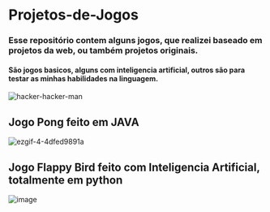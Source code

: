 # Projetos-de-Jogos
### Esse repositório contem alguns jogos, que realizei baseado em projetos da web, ou também projetos originais.
#### São jogos basicos, alguns com inteligencia artificial, outros são para testar as minhas habilidades na linguagem.

![hacker-hacker-man](https://user-images.githubusercontent.com/101263522/177079413-48443f73-51cf-4239-84d1-8d1dc77c6284.gif)

## Jogo Pong feito em JAVA
![ezgif-4-4dfed9891a](https://user-images.githubusercontent.com/101263522/177079947-aedee84e-beb5-4509-ae54-6b1128a7d79f.gif)

## Jogo Flappy Bird feito com Inteligencia Artificial, totalmente em python
![image](https://user-images.githubusercontent.com/101263522/177080314-f3557dda-20f9-4c99-982b-6b9ced93e79b.png)
